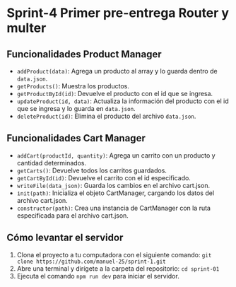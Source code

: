 # Sprint-4 Primer pre-entrega Router y multer

## Funcionalidades Product Manager

- `addProduct(data)`: Agrega un producto al array y lo guarda dentro de `data.json`.
- `getProducts()`: Muestra los productos.
- `getProductById(id)`: Devuelve el producto con el id que se ingresa.
- `updateProduct(id, data)`: Actualiza la información del producto con el id que se ingresa y lo guarda en `data.json`.
- `deleteProduct(id)`: Elimina el producto del archivo `data.json`.

## Funcionalidades Cart Manager
- `addCart(productId, quantity)`: Agrega un carrito con un producto y cantidad determinados.
- `getCarts()`: Devuelve todos los carritos guardados.
- `getCartById(id)`: Devuelve el carrito con el id especificado.
- `writeFile(data_json)`: Guarda los cambios en el archivo cart.json.
- `init(path)`: Inicializa el objeto CartManager, cargando los datos del archivo cart.json.
- `constructor(path)`: Crea una instancia de CartManager con la ruta especificada para el archivo cart.json.


## Cómo levantar el servidor

1. Clona el proyecto a tu computadora con el siguiente comando: `git clone https://github.com/manuel-25/sprint-1.git`
2. Abre una terminal y dirígete a la carpeta del repositorio: `cd sprint-01`
3. Ejecuta el comando `npm run dev` para iniciar el servidor.

